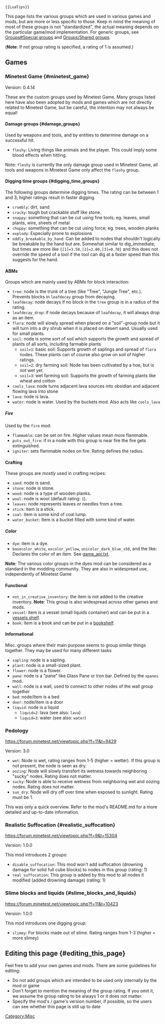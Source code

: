 ```{=mediawiki}
{{LuaTips}}
```
This page lists the various groups which are used in various games and mods, but are more or less specific to those. Keep in mind the meaning of most of these groups is not "standardized", the actual meaning depends on the particular game/mod implementation. For generic groups, see [Groups#Special groups](Groups#Special_groups "wikilink") and [Groups/Shared groups](Groups/Shared_groups "wikilink").

(**Note**: If not group rating is specified, a rating of 1 is assumed.)

## Games

### Minetest Game {#minetest_game}

Version: 0.4.14

These are the custom groups used by Minetest Game. Many groups listed here have also been adopted by mods and games which are not directly related to Minetest Game, but be careful, the intention may not always be equal!

#### Damage groups {#damage_groups}

Used by weapons and tools, and by entities to determine damage on a successful hit.

-   `fleshy`: Living things like animals and the player. This could imply some blood effects when hitting.

Note: `fleshy` is currently the only damage group used in Minetest Game, all tools and weapons in Minetest Game only affect the `fleshy` group.

#### Digging time groups {#digging_time_groups}

The following groups determine digging times. The rating can be between 1 and 3; higher ratings result in faster digging.

-   `crumbly`: dirt, sand
-   `cracky`: tough but crackable stuff like stone.
-   `snappy`: something that can be cut using fine tools; eg. leaves, small plants, wire, sheets of metal
-   `choppy`: something that can be cut using force; eg. trees, wooden planks
-   `explody`: Especially prone to explosions
-   `oddly_breakable_by_hand`: Can be added to nodes that shouldn\'t logically be breakable by the hand but are. Somewhat similar to dig_immediate, but times are more like `{[1]=3.50,[2]=2.00,[3]=0.70}` and this does not override the speed of a tool if the tool can dig at a faster speed than this suggests for the hand.

#### ABMs

Groups which are mainly used by ABMs for block interaction:

-   `tree`: node is the trunk of a tree (like "Tree", "Jungle Tree", etc.). Prevents blocks in `leafdecay` group from decaying.
-   `leafdecay`: node decays if no block in the `tree` group is in a radius of the rating.
-   `leafdecay_drop`: if node decays because of `leafdecay`, it will always drop as an item.
-   `flora`: node will slowly spread when placed on a "soil"-group node but it will turn into a dry shrub when it is placed on desert sand. Usually used for small plants.
-   `soil`: node is some sort of soil which supports the growth and spread of plants of all sorts, including farmable plants
    -   `soil=1`: basic soil: Supports growth of saplings and spread of `flora` nodes. These plants can of course also grow on soil of higher ratings.
    -   `soil=2`: dry farming soil: Node has been cultivated by a hoe, but is not wet yet.
    -   `soil=3`: wet farming soil: Supports the growth of farming plants like wheat and cotton
-   `cools_lava`: node turns adjacent lava sources into obsidian and adjacent flowing lava into stone
-   `lava`: node is lava.
-   `water`: node is water. Used by the buckets mod. Also acts like `cools_lava`

##### Fire

Used by the `fire` mod:

-   `flammable`: can be set on fire. Higher values mean more flammable.
-   `puts_out_fire`: if in a node with this group is near fire the fire gets extinguished.
-   `igniter`: sets flammable nodes on fire. Rating defines the radius.

#### Crafting

These groups are *mostly* used in crafting recipes:

-   `sand`: node is sand.
-   `stone`: node is stone.
-   `wood`: node is a type of wooden planks.
-   `wool`: node is wool (default rating: `1`).
-   `leaves`: node represents leaves or needles from a tree.
-   `stick`: item is a stick.
-   `coal`: item is some kind of coal lump.
-   `water_bucket`: Item is a bucket filled with some kind of water.

##### Color

-   `dye`: item is a dye.
-   `basecolor_white`, `excolor_yellow`, `unicolor_dark_blue_s50`, and the like: Declares the color of an item. See [game_api.txt](https://github.com/minetest/minetest_game/blob/master/game_api.txt).

**Note**: The various color groups in the dyes mod can be considered as a standard in the modding community. They are also in widespread use, independently of Minetest Game

#### Functional

-   `not_in_creative_inventory`: the item is not added to the creative inventory. **Note**: This group is also widespread across other games and mods.
-   `vessel`: item is a vessel (small liquids container) and can be put in a [vessels shelf](http://wiki.minetest.net/Vessels_Shelf).
-   `book`: item is a book and can be put in a [bookshelf](http://wiki.minetest.net/Bookshelf).

#### Informational

Misc. groups where their main purpose seems to group similar things together. They may be used for many different tasks

-   `sapling`: node is a sapling.
-   `plant`: node is a small-sized plant.
-   `flower`: node is a flower.
-   `pane`: node is a "pane" like Glass Pane or Iron bar. Defined by the `xpanes` mod.
-   `wall`: node is a wall, used to connect to other nodes of the wall group together
-   `bed`: node/item is a bed
-   `door`: node/item is a door
-   `liquid`: node is a liquid
    -   `liquid=2`: lava (see also: `lava`)
    -   `liquid=3`: water (see also: `water`)

### Pedology

<https://forum.minetest.net/viewtopic.php?f=11&t=9429>

Version: 3.0

-   `wet`: Node is wet, rating ranges from 1-5 (higher = wetter). If this group is not present, the node is seen as dry.
-   `oozing`: Node will slowly transfert its wetness towards neighboring "sucky" nodes. Rating does not matter.
-   `sucky`: Node is able to receive wetness from neighboring wet and oozing nodes. Rating does not matter.
-   `sun_dry`: Node will dry off over time when exposed to sunlight. Rating must be 1.

This was only a quick overview. Refer to the mod\'s README.md for a more detailed and up-to-date information.

### Realistic Suffocation {#realistic_suffocation}

<https://forum.minetest.net/viewtopic.php?f=9&t=15304>

Version: 1.0.0

This mod introduces 2 groups:

-   `disable_suffocation`: This mod won\'t add suffocation (drowning damage for solid full cube blocks) to nodes in this group (rating: 1)
-   `real_suffocation`: This group is added by this mod to all nodes it modified (added drowning damage) (rating: 1)

### Slime blocks and liquids {#slime_blocks_and_liquids}

<https://forum.minetest.net/viewtopic.php?f=11&t=10423>

Version: 1.0.0

This mod introduces one digging group:

-   `slimey`: For blocks made out of slime. Rating ranges from 1-3 (higher = more slimey)

## Editing this page {#editing_this_page}

Feel free to add your own games and mods. There are some guidelines for editing:

-   Do not add groups which are intended to be used only internally by the mod or game
-   Don\'t forget to mention the meaning of the group rating. If you omit it, we assume the group rating to be always 1 or it does not matter.
-   Specify the mod\'s / game\'s version number, if possible, so the users can see whether this page is still up to date

[Category:Misc](Category:Misc "wikilink")

